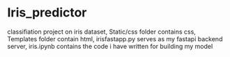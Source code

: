 # Iris_predictor
classifiation project on iris dataset, 
Static/css folder contains css, 
Templates folder contain html,
irisfastapp.py serves as my fastapi backend server,
iris.ipynb contains the code i have written for building my model



